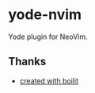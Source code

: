 # yode-nvim

Yode plugin for NeoVim.

## Thanks

* [created with boilit](https://github.com/gennaro-tedesco/boilit)
